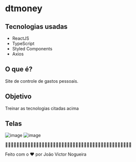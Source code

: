# dtmoney

## Tecnologias usadas
  - ReactJS
  - TypeScript
  - Styled Components
  - Axios

## O que é?
  Site de controle de gastos pessoais.

## Objetivo
  Treinar as tecnologias citadas acima

## Telas
![image](https://user-images.githubusercontent.com/98166381/182392553-fdeb6bd2-015a-4762-a2d1-9818ec06ed64.png)
![image](https://user-images.githubusercontent.com/98166381/182392586-bd1edf4c-0e6f-4e67-9226-2ae1c871d4cc.png)

🚀🚀🚀🚀🚀🚀🚀🚀🚀🚀🚀🚀🚀🚀🚀🚀🚀🚀🚀🚀🚀🚀🚀🚀🚀🚀🚀🚀🚀🚀🚀🚀🚀🚀🚀🚀🚀🚀🚀🚀🚀🚀🚀🚀🚀

Feito com o ❤️ por João Victor Nogueira

